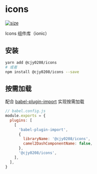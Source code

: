 # icons

[![size](https://img.shields.io/bundlephobia/minzip/@cjy0208/icons@latest.svg)](https://bundlephobia.com/result?p=@cjy0208/icons@latest)

Icons 组件库（ionic）

## 安装

```bash
yarn add @cjy0208/icons
# 或者
npm install @cjy0208/icons --save
```

## 按需加载

配合 [babel-plugin-import](https://github.com/ant-design/babel-plugin-import) 实现按需加载

```js
// babel.config.js
module.exports = {
  plugins: [
    [
      'babel-plugin-import',
      {
        libraryName: '@cjy0208/icons',
        camel2DashComponentName: false,
      },
      '@cjy0208/icons',
    ],
  ],
}
```
